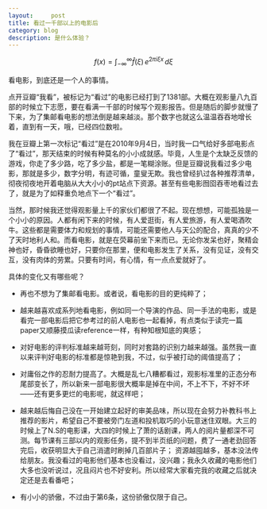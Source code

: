 ```yaml
---
layout:     post
title: 看过一千部以上的电影后    
category: blog
description: 是什么体验？
---
```


$$
f(x) = \int_{-\infty}^\infty\hat f(\xi)\,e^{2 \pi i \xi x}\,d\xi
$$

看电影，到底还是一个人的事情。

点开豆瓣“我看”，被标记为“看过”的电影已经打到了1381部。大概在观影量八九百部的时候立下志愿，要在看满一千部的时候写个观影报告。但是随后的脚步就慢了下来，为了集邮看电影的想法倒是越来越淡。那个数字也就这么温温吞吞地增长着，直到有一天，哦，已经四位数啦。

我在豆瓣上第一次标记“看过”是在2010年9月4日，当时我一口气给好多部电影点了“看过”，那天结束的时候有种莫名的小小成就感。毕竟，人生是个太缺乏反馈的游戏，你走了多少路，吃了多少盐，都是一笔糊涂账。但是豆瓣说我看过多少电影，那就是多少，数字分明，有迹可循，童叟无欺。我也曾经扒过各种推荐清单，彻夜彻夜地开着电脑从大大小小的pt站点下资源。甚至有些电影囫囵吞枣地看过去了，就是为了如释重负地点下一个“看过”。

当然，那时候我还觉得观影量上千的家伙们都很了不起。现在想想，可能孤独是一个小小的原因。人都有闲下来的时候，有人爱逛街，有人爱旅游，有人爱喝酒吹牛。这些都是需要体力和规划的事情，可能还需要他人与天公的配合，真真的少不了天时地利人和。而看电影，就是在荧幕前坐下来而已。无论你发呆也好，聚精会神也好，昏昏欲睡也好，只要你在那里，便和电影发生了关系，没有见证，没有交互，没有肉体的劳累。只要有时间，有心情，有一点点爱就好了。

具体的变化又有哪些呢？

- 再也不想为了集邮看电影。或者说，看电影的目的更纯粹了；

- 越来越喜欢成系列地看电影，例如同一个导演的作品、同一手法的电影，或是看完一部电影后把它参考过的前人电影也一起看掉，有点类似于读完一篇paper又顺藤摸瓜读reference一样，有种知根知底的爽感；

- 对好电影的评判标准越来越苛刻，同时对套路的识别力越来越强。虽然我一直以来评判好电影的标准都是惊艳到我，不过，似乎被打动的阈值提高了；

- 对庸俗之作的忍耐力提高了。大概是乱七八糟都看过，观影标准里的正态分布尾部变长了，所以新来一部电影很大概率是掉在中间，不上不下，不好不坏——还有更多更烂的电影呢，就这样吧；

- 越来越后悔自己没在一开始建立起好的审美品味，所以现在会努力补教科书上推荐的影片，希望自己不要被旁门左道和投机取巧的小玩意迷住双眼。大三的时候上了N.S的电影课，大四的时候上了萧的话剧课，两人的阅片量都深不可测。每节课有三部以内的观影任务，提不到半页纸的问题，费了一通老劲回答完后，收获明显大于自己消遣时刷掉几百部片子；
资源越囤越多，基本没法传给朋友。我没看过的电影他们基本也没看过，没兴趣；我永久收藏的电影他们大多也没听说过，况且闷片也不好安利。所以经常大家看完我的收藏之后就决定还是去看番吧；

- 有小小的骄傲，不过由于第6条，这份骄傲仅限于自己。